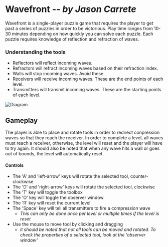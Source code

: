 # Wavefront -- *by Jason Carrete*
Wavefront is a single-player puzzle game that requires the player to get past a series of puzzles in order to be victorious.
Play time ranges from 10-30 minutes depending on how quickly you can solve each puzzle. Each puzzle requires knowledge of reflection and refraction of waves.

### Understanding the tools
 * Reflectors will reflect incoming waves.
 * Refractors will refract incoming waves based on their refraction index.
 * Walls will stop incoming waves. Avoid these.
 * Receivers will receive incoming waves. These are the end points of each level.
 * Transmitters will transmit incoming waves. These are the starting points of each level.

 
![Diagram](http://45.33.68.145/files/diagram.png)


## Gameplay
The player is able to place and rotate tools in order to redirect conpression waves so that they reach the receiver. In order to complete a level, all waves must reach a receiver, otherwise, the level will reset and the player will have to try again. It should also be noted that when any wave hits a wall or goes out of bounds, the level will automatically reset.

#### Controls
  * The 'A' and 'left-arrow' keys will rotate the selected tool, counter-clockwise
  * The 'D' and 'right-arrow' keys will rotate the selected tool, clockwise
  * The 'T' key will toggle the toolbox
  * The 'O' key will toggle the observer window
  * The 'R' key will reset the current level
  * The 'Space' key will tell all transmitters to fire a compression wave
    * *This can only be done once per level or multiple times if the level is reset*
  * Use the mouse to move tool by clicking and dragging
    * *it should be noted that not all tools can be moved and rotated. To check the properties of a selected tool, look at the 'observer window'*
